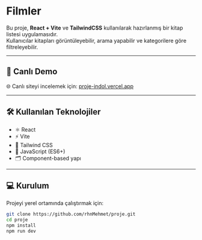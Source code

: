 
# Filmler

Bu proje, **React + Vite** ve **TailwindCSS** kullanılarak hazırlanmış bir kitap listesi uygulamasıdır.  
Kullanıcılar kitapları görüntüleyebilir, arama yapabilir ve kategorilere göre filtreleyebilir.

---

## 🚀 Canlı Demo

🌐 Canlı siteyi incelemek için: [proje-indol.vercel.app](https://proje-indol.vercel.app)

---

## 🛠️ Kullanılan Teknolojiler

- ⚛️ React  
- ⚡ Vite  
- 🎨 Tailwind CSS  
- 🧩 JavaScript (ES6+)  
- 🗂️ Component-based yapı  

---

## 💻 Kurulum

Projeyi yerel ortamında çalıştırmak için:

```bash
git clone https://github.com/rhnMehmet/proje.git
cd proje
npm install
npm run dev


